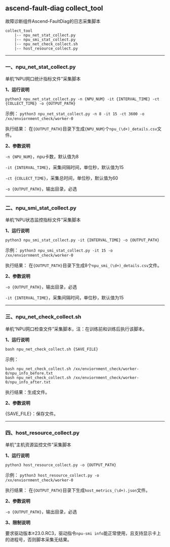 ## ascend-fault-diag collect_tool

故障诊断组件Ascend-FaultDiag的日志采集脚本


```
collect_tool
    |-- npu_net_stat_collect.py
    |-- npu_smi_stat_collect.py
    |-- npu_net_check_collect.sh
    |-- host_resource_collect.py
```

--------

### 一、npu_net_stat_collect.py
单机“NPU网口统计指标文件”采集脚本

**1、运行说明**

`python3 npu_net_stat_collect.py -n {NPU_NUM} -it {INTERVAL_TIME} -ct {COLLECT_TIME} -o {OUTPUT_PATH}`

示例：
`python3 npu_net_stat_collect.py -n 8 -it 15 -ct 3600 -o /xx/enviornment_check/worker-0`

执行结果： 在`{OUTPUT_PATH}`目录下生成`{NPU_NUM}`个`npu_(\d+)_details.csv`文件。  

**2、参数说明**

`-n {NPU_NUM}`，npu卡数，默认值为8

`-it {INTERVAL_TIME}`，采集间隔时间，单位秒，默认值为15

`-ct {COLLECT_TIME}`，采集总时间，单位秒，默认值为60

`-o {OUTPUT_PATH}`，输出目录，必选


--------

### 二、npu_smi_stat_collect.py
单机“NPU状态监控指标文件”采集脚本

**1、运行说明**

`python3 npu_smi_stat_collect.py -it {INTERVAL_TIME} -o {OUTPUT_PATH}`

示例：
`python3 npu_smi_stat_collect.py -it 15 -o /xx/enviornment_check/worker-0`

执行结果： 在`{OUTPUT_PATH}`目录下生成8个`npu_smi_(\d+)_details.csv`文件。  

**2、参数说明**

`-o {OUTPUT_PATH}`，输出目录，必选

`-it {INTERVAL_TIME}`，采集间隔时间，单位秒，默认值为15

--------

### 三、npu_net_check_collect.sh

单机“NPU网口检查文件”采集脚本，注：在训练前和训练后执行该脚本。

**1、运行说明**

`bash npu_net_check_collect.sh {SAVE_FILE}`

示例：
```
bash npu_net_check_collect.sh /xx/enviornment_check/worker-0/npu_info_before.txt
bash npu_net_check_collect.sh /xx/enviornment_check/worker-0/npu_info_after.txt
```

执行结果：生成文件。 

**2、参数说明**

{SAVE_FILE}：保存文件。

--------

### 四、host_resource_collect.py

单机“主机资源监控文件”采集脚本

**1、运行说明**

`python3 host_resource_collect.py -o {OUTPUT_PATH}`

示例：
`python3 host_resource_collect.py -o /xx/enviornment_check/worker-0`

执行结果： 在`{OUTPUT_PATH}`目录下生成`host_metrics_(\d+).json`文件。  

**2、参数说明**

`-o {OUTPUT_PATH}`，输出目录，必选

**3、限制说明**

要求驱动版本≥23.0.RC3，驱动指令`npu-smi info`能正常使用，且支持显示卡上的进程号，否则脚本采集无结果。